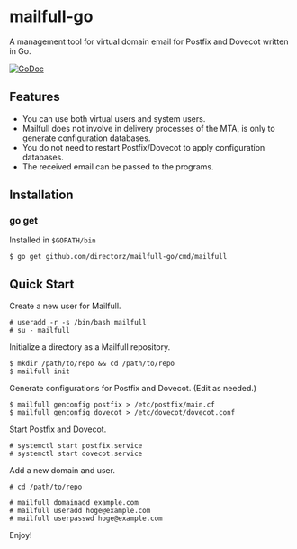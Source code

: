 mailfull-go
===========

A management tool for virtual domain email for Postfix and Dovecot written in Go.

[![GoDoc](https://godoc.org/github.com/directorz/mailfull-go?status.svg)](https://godoc.org/github.com/directorz/mailfull-go)

Features
--------

- You can use both virtual users and system users.
- Mailfull does not involve in delivery processes of the MTA, is only to generate configuration databases.
- You do not need to restart Postfix/Dovecot to apply configuration databases.
- The received email can be passed to the programs.

Installation
------------

### go get

Installed in `$GOPATH/bin`

```
$ go get github.com/directorz/mailfull-go/cmd/mailfull
```

Quick Start
-----------

Create a new user for Mailfull.

```
# useradd -r -s /bin/bash mailfull
# su - mailfull
```

Initialize a directory as a Mailfull repository.

```
$ mkdir /path/to/repo && cd /path/to/repo
$ mailfull init
```

Generate configurations for Postfix and Dovecot. (Edit as needed.)

```
$ mailfull genconfig postfix > /etc/postfix/main.cf
$ mailfull genconfig dovecot > /etc/dovecot/dovecot.conf
```

Start Postfix and Dovecot.

```
# systemctl start postfix.service
# systemctl start dovecot.service
```

Add a new domain and user.

```
# cd /path/to/repo

# mailfull domainadd example.com
# mailfull useradd hoge@example.com
# mailfull userpasswd hoge@example.com
```

Enjoy!
